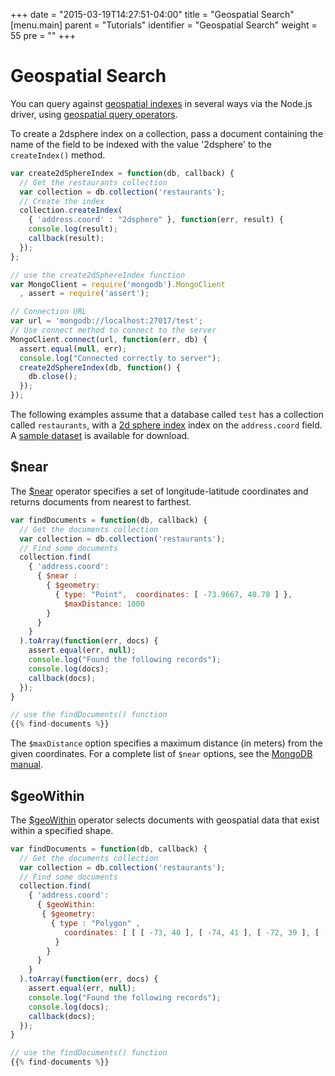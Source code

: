 +++
date = "2015-03-19T14:27:51-04:00"
title = "Geospatial Search"
[menu.main]
  parent = "Tutorials"
  identifier = "Geospatial Search"
  weight = 55
  pre = "<i class='fa'></i>"
+++

# Geospatial Search

You can query against [geospatial indexes](https://docs.mongodb.org/manual/applications/geospatial-indexes/)
in several ways via the Node.js driver, using [geospatial query operators](https://docs.mongodb.org/manual/reference/operator/query-geospatial/).

To create a 2dsphere index on a collection, pass a document containing the name of the
field to be indexed with the value '2dsphere' to the ``createIndex()`` method.

```js
var create2dSphereIndex = function(db, callback) {
  // Get the restaurants collection
  var collection = db.collection('restaurants');
  // Create the index
  collection.createIndex(
    { 'address.coord' : "2dsphere" }, function(err, result) {
    console.log(result);
    callback(result);
  });
};

// use the create2dSphereIndex function
var MongoClient = require('mongodb').MongoClient
  , assert = require('assert');

// Connection URL
var url = 'mongodb://localhost:27017/test';
// Use connect method to connect to the server
MongoClient.connect(url, function(err, db) {
  assert.equal(null, err);
  console.log("Connected correctly to server");
  create2dSphereIndex(db, function() {
    db.close();
  });
});


```

The following examples assume that a database called ``test`` has a
collection called ``restaurants``, with a [2d sphere index](https://docs.mongodb.org/manual/core/2dsphere/)
index on the ``address.coord`` field. A
[sample dataset](https://docs.mongodb.org/getting-started/node/import-data/) is available for download.

## $near

The [$near](https://docs.mongodb.org/manual/reference/operator/query/near/) operator specifies
a set of longitude-latitude coordinates and returns documents from nearest to farthest.

```js
var findDocuments = function(db, callback) {
  // Get the documents collection
  var collection = db.collection('restaurants');
  // Find some documents
  collection.find(
	{ 'address.coord':
	  { $near :
	    { $geometry:
	      { type: "Point",  coordinates: [ -73.9667, 40.78 ] },
	        $maxDistance: 1000
	    }
	  }
	}
  ).toArray(function(err, docs) {
    assert.equal(err, null);
    console.log("Found the following records");
    console.log(docs);
    callback(docs);
  });      
}

// use the findDocuments() function
{{% find-documents %}}
```

The ``$maxDistance`` option specifies a maximum distance (in meters) from the given
coordinates. For a complete list of ``$near`` options, see the
[MongoDB manual](https://docs.mongodb.org/manual/reference/operator/query/near/).

## $geoWithin

The [$geoWithin](https://docs.mongodb.org/manual/reference/operator/query/geoWithin/) operator
selects documents with geospatial data that exist within a specified shape.

```js
var findDocuments = function(db, callback) {
  // Get the documents collection
  var collection = db.collection('restaurants');
  // Find some documents
  collection.find(
    { 'address.coord':
      { $geoWithin:
 	   { $geometry:
 	     { type : "Polygon" ,
            coordinates: [ [ [ -73, 40 ], [ -74, 41 ], [ -72, 39 ], [ -73, 40 ] ] ]
          }
        }
      }
    }
  ).toArray(function(err, docs) {
    assert.equal(err, null);
    console.log("Found the following records");
    console.log(docs);
    callback(docs);
  });      
}

// use the findDocuments() function
{{% find-documents %}}
```
